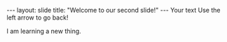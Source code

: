 --- layout: slide title: "Welcome to our second slide!" 
--- Your text Use the left arrow to go back!


I am learning a new thing.
